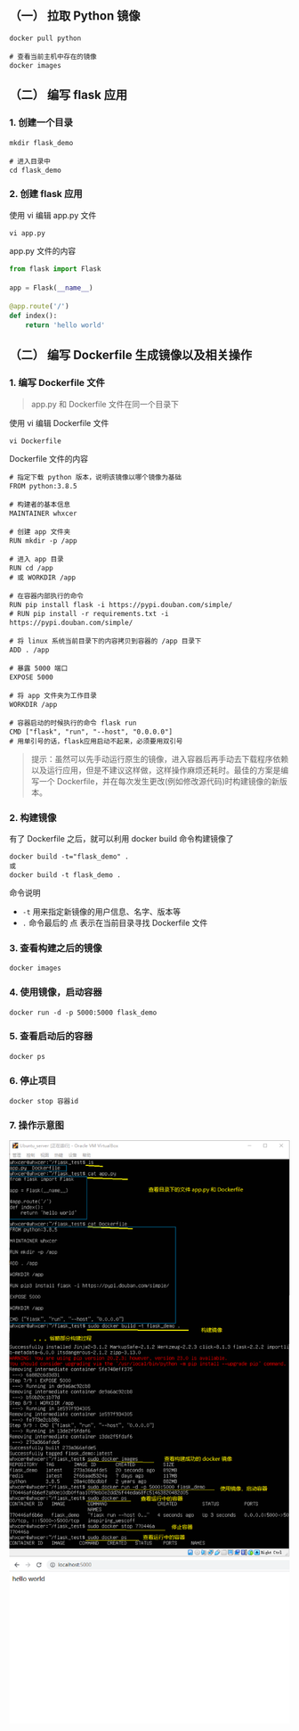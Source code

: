 ## （一） 拉取 Python 镜像
```
docker pull python

# 查看当前主机中存在的镜像
docker images
```

## （二） 编写 flask 应用
### 1. 创建一个目录
```
mkdir flask_demo

# 进入目录中
cd flask_demo
```

### 2. 创建 flask 应用
使用 vi 编辑 app.py 文件
```
vi app.py
```

app.py 文件的内容
```py
from flask import Flask

app = Flask(__name__)

@app.route('/')
def index():
    return 'hello world'
```

## （二） 编写 Dockerfile 生成镜像以及相关操作
### 1. 编写 Dockerfile 文件
> app.py 和 Dockerfile 文件在同一个目录下

使用 vi 编辑 Dockerfile 文件
```
vi Dockerfile
```

Dockerfile 文件的内容
```
# 指定下载 python 版本，说明该镜像以哪个镜像为基础
FROM python:3.8.5

# 构建者的基本信息
MAINTAINER whxcer

# 创建 app 文件夹
RUN mkdir -p /app

# 进入 app 目录
RUN cd /app
# 或 WORKDIR /app

# 在容器内部执行的命令
RUN pip install flask -i https://pypi.douban.com/simple/
# RUN pip install -r requirements.txt -i https://pypi.douban.com/simple/

# 将 linux 系统当前目录下的内容拷贝到容器的 /app 目录下
ADD . /app

# 暴露 5000 端口
EXPOSE 5000

# 将 app 文件夹为工作目录
WORKDIR /app

# 容器启动的时候执行的命令 flask run
CMD ["flask", "run", "--host", "0.0.0.0"]
# 用单引号的话，flask应用启动不起来，必须要用双引号
```


> 提示：虽然可以先手动运行原生的镜像，进入容器后再手动去下载程序依赖以及运行应用，但是不建议这样做，这样操作麻烦还耗时。最佳的方案是编写一个 Dockerfile，并在每次发生更改(例如修改源代码)时构建镜像的新版本。

### 2. 构建镜像
有了 Dockerfile 之后，就可以利用 docker build 命令构建镜像了
```
docker build -t="flask_demo" .
或
docker build -t flask_demo .
```
命令说明
- ```-t``` 用来指定新镜像的用户信息、名字、版本等
- ```.``` 命令最后的 点 表示在当前目录寻找 Dockerfile 文件

### 3. 查看构建之后的镜像
```
docker images
```

### 4. 使用镜像，启动容器
```
docker run -d -p 5000:5000 flask_demo
```
### 5. 查看启动后的容器
```
docker ps
```

### 6. 停止项目
```
docker stop 容器id
```

### 7. 操作示意图
![](使用Docker启动并运行Flask应用.assets/使用Docker启动并运行Flask应用.png)
![](使用Docker启动并运行Flask应用.assets/访问网站.png)
